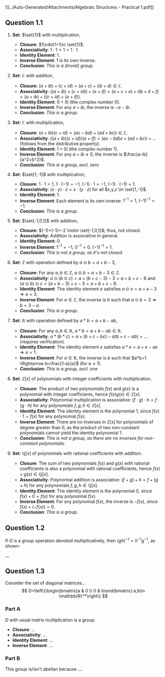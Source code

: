 ![[../Auto-Generated/Attachments/Algebraic Structures - Practical 1.pdf]]

## Question 1.1

1. **Set**: $\set{1}$ with multiplication,
	- **Closure**: $1\cdot1=1\in \set{1}$.
	- **Associativity**: $1\cdot1=1=1\cdot1$.
	- **Identity Element**: $1$.
	- **Inverse Element**: $1$ is its own inverse.
	- ***Conclusion**: This is a (trivial) group.*

2. **Set**: $\mathbb{C}$ with addition,
	- **Closure**: $(a+ib)+(c+id)=(a+c)+i(b+d)\in \mathbb{C}$.
	- **Associativity**: $((a+ib)+(c+id))+(e+if)=(a+c+e)+i(b+d+f)=(a+ib)+((c+id)+(e+if))$.
	- **Identity Element**: $0+0i$ (the complex number $0$).
	- **Inverse Element**: For any $a+ib$, the inverse is $-a-ib$.
	- ***Conclusion**: This is a group.*

3. **Set**: $\mathbb{C}$ with multiplication,
	- **Closure**: $(a+ib)(c+id)=(ac-bd)+(ad+bc)i\in \mathbb{C}$.
	- **Associativity**: $((a+ib)(c+id))(e+if)=(ac-bd)e+(ad+bc)i+...$ (follows from the distributive property).
	- **Identity Element**: $1+0i$ (the complex number $1$).
	- **Inverse Element**: For any $a+ib \neq 0$, the inverse is $\frac{a-ib}{a^2+b^2}$.
	- ***Conclusion**: This is a group, excl. zero*

4. **Set**: $\set{1,-1}$ with multiplication,
	- **Closure**: $1\cdot1=1$, $1\cdot(-1)=-1$, $(-1)\cdot1=-1$, $(-1)\cdot(-1)=1$.
	- **Associativity**: $(x\cdot y)\cdot z=x\cdot(y\cdot z)$ for all $x,y,z \in \set{1,-1}$.
	- **Identity Element**: $1$.
	- **Inverse Element**: Each element is its own inverse: $1^{-1}=1$, $(-1)^{-1}=-1$.
	- ***Conclusion**: This is a group.*

5. **Set**: $\set{-1,0,1}$ with addition,
	- **Closure**: $(-1)+(-1)=-2 \notin \set{-1,0,1}$; thus, not closed.
	- **Associativity**: Addition is associative in general.
	- **Identity Element**: $0$.
	- **Inverse Element**: $1^{-1}=-1$, $0^{-1}=0$, $(-1)^{-1}=1$.
	- ***Conclusion**: This is not a group, as it's not closed.*

6. **Set**: $\mathbb{Z}$ with operation defined by $a\odot b=a+b-3$,
	- **Closure**: For any $a,b \in \mathbb{Z}$, $a\odot b=a+b-3 \in \mathbb{Z}$.
	- **Associativity**: $a\odot (b\odot c) = a+(b+c-3)-3 = a+b+c-6$ and $(a\odot b)\odot c = (a+b-3)+c-3 = a+b+c-6$.
	- **Identity Element**: The identity element $e$ satisfies $a\odot e=a+e-3 \Rightarrow e=3$.
	- **Inverse Element**: For $a \in \mathbb{Z}$, the inverse is $b$ such that $a\odot b=3 \Rightarrow b=3-a$.
	- ***Conclusion**: This is a group.*

7. **Set**: $\mathbb{R}$ with operation defined by $a*b=a+b-ab$,
	- **Closure**: For any $a,b \in \mathbb{R}$, $a*b=a+b-ab \in \mathbb{R}$.
	- **Associativity**: $a*(b*c) = a+(b+c-bc)-a(b+c-ab) = ...$ (requires verification).
	- **Identity Element**: The identity element $e$ satisfies $a*e=a+e-ae \Rightarrow e=1$.
	- **Inverse Element**: For $a \in \mathbb{R}$, the inverse is $b$ such that $a*b=1 \Rightarrow b=\frac{1-a}{a}$ (for $a \neq 1$).
	- ***Conclusion**: This is a group, excl. one*

8. **Set**: $\mathbb{Z}[x]$ of polynomials with integer coefficients with multiplication.
	- **Closure**: The product of two polynomials $f(x)$ and $g(x)$ is a polynomial with integer coefficients, hence $f(x)g(x) \in \mathbb{Z}[x]$.
	- **Associativity**: Polynomial multiplication is associative: $(f \cdot g) \cdot h = f \cdot (g \cdot h)$ for any polynomials $f, g, h \in \mathbb{Z}[x]$.
	- **Identity Element**: The identity element is the polynomial $1$, since $f(x) \cdot 1 = f(x)$ for any polynomial $f(x)$.
	- **Inverse Element**: There are no inverses in $\mathbb{Z}[x]$ for polynomials of degree greater than 0, as the product of two non-constant polynomials cannot yield the identity polynomial $1$.
	- ***Conclusion**: This is not a group, as there are no inverses for non-constant polynomials.*

9. **Set**: $\mathbb{Q}[x]$ of polynomials with rational coefficients with addition.
	- **Closure**: The sum of two polynomials $f(x)$ and $g(x)$ with rational coefficients is also a polynomial with rational coefficients, hence $f(x) + g(x) \in \mathbb{Q}[x]$.
	- **Associativity**: Polynomial addition is associative: $(f + g) + h = f + (g + h)$ for any polynomials $f, g, h \in \mathbb{Q}[x]$.
	- **Identity Element**: The identity element is the polynomial $0$, since $f(x) + 0 = f(x)$ for any polynomial $f(x)$.
	- **Inverse Element**: For any polynomial $f(x)$, the inverse is $-f(x)$, since $f(x) + (-f(x)) = 0$.
	- ***Conclusion**: This is a group.*

## Question 1.2

If $G$ is a group operation denoted multiplicatively, then $(gh)^{-1}=h^{-1}g^{-1}$, as shown:

**...**

## Question 1.3

Consider the set of diagonal matrices...
$$
D=\left\{\begin{bmatrix}a & 0 \\ 0 & b\end{bmatrix}:a,b\in \mathbb{R}^*\right\}
$$

### Part A

$D$ with usual matrix multiplication is a group:
- **Closure**: ...
- **Associativity**: ...
- **Identity Element**: ...
- **Inverse Element**: ...

### Part B

This group is/isn't abelian because **...**